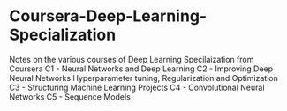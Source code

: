 # Coursera-Deep-Learning-Specialization
Notes on the various courses of Deep Learning Specilaization from Coursera
	C1 - Neural Networks and Deep Learning
	C2 - Improving Deep Neural Networks Hyperparameter tuning, Regularization and Optimization
	C3 - Structuring Machine Learning Projects
	C4 - Convolutional Neural Networks
	C5 - Sequence Models
